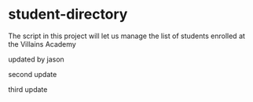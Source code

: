 # student-directory

The script in this project will let us manage the list of students enrolled at the Villains Academy

updated by jason

second update

third update
